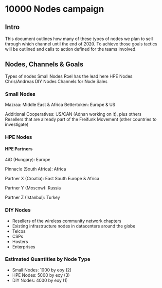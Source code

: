 # 10000 Nodes campaign


## Intro
This document outlines how many of these types of nodes we plan to sell through which channel until the end of 2020. To achieve those goals tactics will be outlined and calls to action defined for the teams involved.

## Nodes, Channels & Goals
Types of nodes
Small Nodes		Roel has the lead here
HPE Nodes		Chris/Andreas
DIY Nodes
Channels for Node Sales
### Small Nodes
Mazraa: Middle East & Africa
Bettertoken: Europe & US

Additional Cooperatives: US/CAN (Adnan working on it), plus others
Resellers that are already part of the Freifunk Movement (other countries to investigate)
### HPE Nodes
#### HPE Partners
4iG (Hungary): Europe

Pinnacle (South Africa):	Africa

Partner X (Croatia): East South Europe & Africa

Partner Y (Moscow): Russia

Partner Z (Istanbul): Turkey


### DIY Nodes

* Resellers of the wireless community network chapters
* Existing infrastructure nodes in datacenters around the globe
* Telcos
* CSPs
* Hosters
* Enterprises


### Estimated Quantities by Node Type 

* Small Nodes:		1000 by eoy (2)
* HPE Nodes:		5000 by eoy (3)
* DIY Nodes:		4000 by eoy (1)
